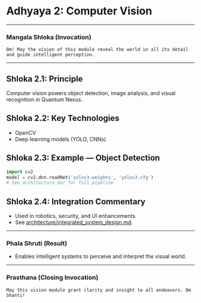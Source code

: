 # Adhyaya 2: Computer Vision

---

### **Mangala Shloka (Invocation)**

```text
Om! May the vision of this module reveal the world in all its detail and guide intelligent perception.
```

---

## **Shloka 2.1: Principle**
Computer vision powers object detection, image analysis, and visual recognition in Quantum Nexus.

## **Shloka 2.2: Key Technologies**
- OpenCV
- Deep learning models (YOLO, CNNs)

## **Shloka 2.3: Example — Object Detection**
```python
import cv2
model = cv2.dnn.readNet('yolov3.weights', 'yolov3.cfg')
# See architecture doc for full pipeline
```

## **Shloka 2.4: Integration Commentary**
- Used in robotics, security, and UI enhancements.
- See [architecture/integrated_system_design.md](../architecture/integrated_system_design.md).

---

### **Phala Shruti (Result)**
- Enables intelligent systems to perceive and interpret the visual world.

---

### **Prasthana (Closing Invocation)**

```text
May this vision module grant clarity and insight to all endeavors. Om Shanti!
```
